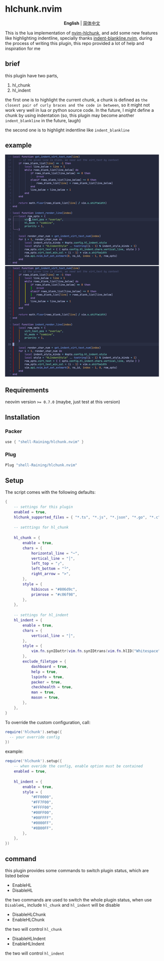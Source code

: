 # hlchunk.nvim

<p align='center'>
<b>English</b> | <a href="https://github.com/shell-Raining/hlchunk.nvim/blob/main/README.zh-CN.md">简体中文</a>
</p>

This is the lua implementation of [nvim-hlchunk](https://github.com/yaocccc/nvim-hlchunk), and add some new features like highlighting indentline, specially thanks [indent-blankline.nvim](https://github.com/lukas-reineke/indent-blankline.nvim), during the process of writing this plugin, this repo provided a lot of help and inspiration for me

## brief

this plugin have two parts,

1. hl_chunk
2. hl_indent

the first one is to highlight the current chunk, a chunk is defined as `the closest pair of curly braces and the code in between`, so it might not work very well in lua or python source code. In the future, I might define a chunk by using indentation (so, this plugin may become another `indent_blankline` in the future, laugh)

the second one is to highlight indentline like `indent_blankline`

## example

<img width="700" alt="image" src="https://raw.githubusercontent.com/shell-Raining/img/main/2302/23_hlchunk1.png">
<img width="700" alt="image" src="https://raw.githubusercontent.com/shell-Raining/img/main/2302/23_hlchunk2.png">

## Requirements

neovim version `>= 0.7.0` (maybe, just test at this version)

## Installation

### Packer

```lua
use { "shell-Raining/hlchunk.nvim" }

```

### Plug

```lua
Plug "shell-Raining/hlchunk.nvim"
```

## Setup

The script comes with the following defaults:

```lua
{
    -- settings for this plugin
    enabled = true,
    hlchunk_supported_files = { "*.ts", "*.js", "*.json", "*.go", "*.c", "*.cpp", "*.rs", "*.h", "*.hpp", "*.lua" },

    -- setttings for hl_chunk

    hl_chunk = {
        enable = true,
        chars = {
            horizontal_line = "─",
            vertical_line = "│",
            left_top = "╭",
            left_bottom = "╰",
            right_arrow = ">",
        },
        style = {
            hibiscus = "#806d9c",
            primrose = "#c06f98",
        },
    },

    -- settings for hl_indent
    hl_indent = {
        enable = true,
        chars = {
            vertical_line = "│",
        },
        style = {
            vim.fn.synIDattr(vim.fn.synIDtrans(vim.fn.hlID("Whitespace")), "fg", "gui"),
        },
        exclude_filetype = {
            dashboard = true,
            help = true,
            lspinfo = true,
            packer = true,
            checkhealth = true,
            man = true,
            mason = true,
        },
    },
}
```

To override the custom configuration, call:

```lua
require('hlchunk').setup({
  -- your override config
})
```

example:

```lua
require('hlchunk').setup({
    -- when overide the config, enable option must be contained
    enabled = true,

    hl_indent = {
        enable = true,
        style = {
            "#FF0000",
            "#FF7F00",
            "#FFFF00",
            "#00FF00",
            "#00FFFF",
            "#0000FF",
            "#8B00FF",
        },
    },
})
```

## command

this plugin provides some commands to switch plugin status, which are listed below

- EnableHL
- DisableHL

the two commands are used to switch the whole plugin status, when use `DisableHL`, include `hl_chunk` and `hl_indent` will be disable

- DisableHLChunk
- EnableHLChunk

the two will control `hl_chunk`

- DisableHLIndent
- EnableHLIndent

the two will control `hl_indent`
